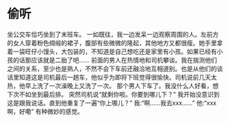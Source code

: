 # 偷听

坐公交车恰巧坐到了末班车。
一如既往，我一边发呆一边观察周围的人。左前方的女人穿着粉色绸缎的裙子，腹部有些微微的隆起，其他地方又都很瘦。她手里拿着一袋旺仔小馒头，大包装的，不知道是自己想吃还是家里有小孩。如果已经有小孩的话那应该就是二胎了吧……
前面的男人在热情地和司机攀谈。我在揣测他们之间的关系，至少也是熟人，不然不会下车前还融洽地互相道别。也是从他们的谈话里知道这是司机最后一趟车，他似乎为即将下班觉得很愉快。司机说前几天太热，他早上洗了一次澡晚上又洗了一次。
那个男人下车了。我没什么人好看，想下次不如坐到最后排。
突然司机说“就剩你啦。你要到哪儿下？”
我开始没意识到这是跟我说话。直到他重复了一遍“你上哪儿？”
我:“啊……我去xxx……”
他:“xxx啊，好嘞”
有种微妙的感觉。